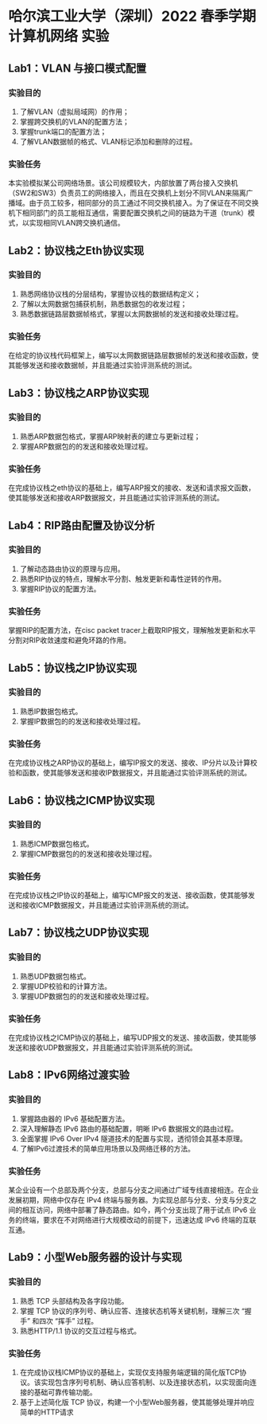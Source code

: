 # 哈尔滨工业大学（深圳）2022 春季学期计算机网络 实验 

## Lab1：VLAN 与接口模式配置
### 实验目的
1. 了解VLAN（虚拟局域网）的作用；
2. 掌握跨交换机的VLAN的配置方法；  
3. 掌握trunk端口的配置方法；   
4. 了解VLAN数据帧的格式、VLAN标记添加和删除的过程。
### 实验任务
本实验模拟某公司网络场景。该公司规模较大，内部放置了两台接入交换机（SW2和SW3）负责员工的网络接入，而且在交换机上划分不同VLAN来隔离广播域。由于员工较多，相同部分的员工通过不同交换机接入。为了保证在不同交换机下相同部门的员工能相互通信，需要配置交换机之间的链路为干道（trunk）模式，以实现相同VLAN跨交换机通信。

## Lab2：协议栈之Eth协议实现
### 实验目的
1. 熟悉网络协议栈的分层结构，掌握协议栈的数据结构定义；
2. 了解以太网数据包捕获机制，熟悉数据包的收发过程；
3. 熟悉数据链路层数据帧格式，掌握以太网数据帧的发送和接收处理过程。

### 实验任务
在给定的协议栈代码框架上，编写以太网数据链路层数据帧的发送和接收函数，使其能够发送和接收数据帧，并且能通过实验评测系统的测试。

## Lab3：协议栈之ARP协议实现
### 实验目的
1. 熟悉ARP数据包格式，掌握ARP映射表的建立与更新过程；
2. 掌握ARP数据包的的发送和接收处理过程。

### 实验任务
在完成协议栈之eth协议的基础上，编写ARP报文的接收、发送和请求报文函数，使其能够发送和接收ARP数据报文，并且能通过实验评测系统的测试。

## Lab4：RIP路由配置及协议分析
### 实验目的
1. 了解动态路由协议的原理与应用。
2. 熟悉RIP协议的特点，理解水平分割、触发更新和毒性逆转的作用。
3. 掌握RIP协议的配置方法。
### 实验任务
掌握RIP的配置方法，在cisc packet tracer上截取RIP报文，理解触发更新和水平分割对RIP收敛速度和避免环路的作用。

## Lab5：协议栈之IP协议实现
### 实验目的
1. 熟悉IP数据包格式。
2. 掌握IP数据包的的发送和接收处理过程。
### 实验任务
在完成协议栈之ARP协议的基础上，编写IP报文的发送、接收、IP分片以及计算校验和函数，使其能够发送和接收IP数据报文，并且能通过实验评测系统的测试。       

## Lab6：协议栈之ICMP协议实现
### 实验目的
1. 熟悉ICMP数据包格式。
2. 掌握ICMP数据包的的发送和接收处理过程。
### 实验任务
在完成协议栈之IP协议的基础上，编写ICMP报文的发送、接收函数，使其能够发送和接收ICMP数据报文，并且能通过实验评测系统的测试。      

## Lab7：协议栈之UDP协议实现
### 实验目的
1. 熟悉UDP数据包格式。
2. 掌握UDP校验和的计算方法。
3. 掌握UDP数据包的的发送和接收处理过程。
### 实验任务
在完成协议栈之ICMP协议的基础上，编写UDP报文的发送、接收函数，使其能够发送和接收UDP数据报文，并且能通过实验评测系统的测试。

## Lab8：IPv6网络过渡实验
### 实验目的
1. 掌握路由器的 IPv6 基础配置方法。
2. 深入理解静态 IPv6 路由的基础配置，明晰 IPv6 数据报文的路由过程。
3. 全面掌握 IPv6 Over IPv4 隧道技术的配置与实现，透彻领会其基本原理。
4. 了解IPv6过渡技术的简单应用场景以及网络迁移的方法。       
### 实验任务
某企业设有一个总部及两个分支，总部与分支之间通过广域专线直接相连。在企业发展初期，网络中仅存在 IPv4 终端与服务器。为实现总部与分支、分支与分支之间的相互访问，网络中部署了静态路由。如今，两个分支出现了用于试点 IPv6 业务的终端，要求在不对网络进行大规模改动的前提下，迅速达成 IPv6 终端的互联互通。

## Lab9：小型Web服务器的设计与实现
### 实验目的
1. 熟悉 TCP 头部结构及各字段功能。
2. 掌握 TCP 协议的序列号、确认应答、连接状态机等关键机制，理解三次 “握手” 和四次 “挥手” 过程。
3. 熟悉HTTP/1.1 协议的交互过程与格式。       
### 实验任务
1. 在完成协议栈ICMP协议的基础上，实现仅支持服务端逻辑的简化版TCP协议。该实现包含序列号机制、确认应答机制、以及连接状态机，以实现面向连接的基础可靠传输功能。
2. 基于上述简化版 TCP 协议，构建一个小型Web服务器，使其能够处理并响应简单的HTTP请求
